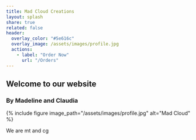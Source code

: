 ```yaml
---
title: Mad Cloud Creations
layout: splash
share: true
related: false
header:
  overlay_color: "#5e616c"
  overlay_image: /assets/images/profile.jpg
  actions:
    - label: "Order Now"
      url: "/Orders"
---
```


## Welcome to our website

### By Madeline and Claudia

{% include figure image_path="/assets/images/profile.jpg" alt="Mad Cloud" %}

We are mt and cg

